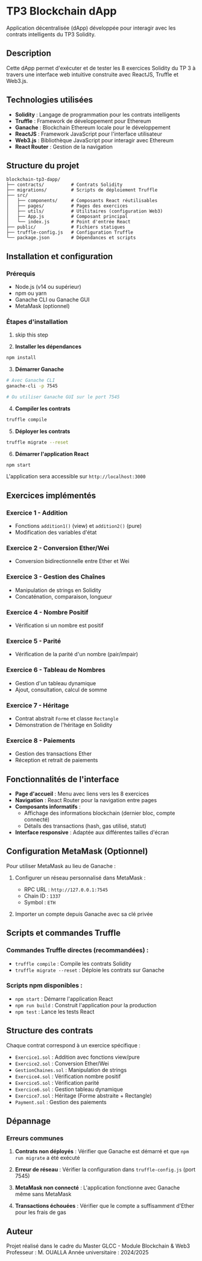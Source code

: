 # TP3 Blockchain dApp

Application décentralisée (dApp) développée pour interagir avec les contrats intelligents du TP3 Solidity.

## Description

Cette dApp permet d'exécuter et de tester les 8 exercices Solidity du TP 3 à travers une interface web intuitive construite avec ReactJS, Truffle et Web3.js.

## Technologies utilisées

- **Solidity** : Langage de programmation pour les contrats intelligents
- **Truffle** : Framework de développement pour Ethereum
- **Ganache** : Blockchain Ethereum locale pour le développement
- **ReactJS** : Framework JavaScript pour l'interface utilisateur
- **Web3.js** : Bibliothèque JavaScript pour interagir avec Ethereum
- **React Router** : Gestion de la navigation

## Structure du projet

```
blockchain-tp3-dapp/
├── contracts/          # Contrats Solidity
├── migrations/         # Scripts de déploiement Truffle
├── src/
│   ├── components/     # Composants React réutilisables
│   ├── pages/          # Pages des exercices
│   ├── utils/          # Utilitaires (configuration Web3)
│   ├── App.js          # Composant principal
│   └── index.js        # Point d'entrée React
├── public/             # Fichiers statiques
├── truffle-config.js   # Configuration Truffle
└── package.json        # Dépendances et scripts
```

## Installation et configuration

### Prérequis
- Node.js (v14 ou supérieur)
- npm ou yarn
- Ganache CLI ou Ganache GUI
- MetaMask (optionnel)

### Étapes d'installation

1. skip this step

2. **Installer les dépendances**
```bash
npm install
```

3. **Démarrer Ganache**
```bash
# Avec Ganache CLI
ganache-cli -p 7545

# Ou utiliser Ganache GUI sur le port 7545
```

4. **Compiler les contrats**
```bash
truffle compile
```

5. **Déployer les contrats**
```bash
truffle migrate --reset
```

6. **Démarrer l'application React**
```bash
npm start
```

L'application sera accessible sur `http://localhost:3000`

## Exercices implémentés

### Exercice 1 - Addition
- Fonctions `addition1()` (view) et `addition2()` (pure)
- Modification des variables d'état

### Exercice 2 - Conversion Ether/Wei
- Conversion bidirectionnelle entre Ether et Wei

### Exercice 3 - Gestion des Chaînes
- Manipulation de strings en Solidity
- Concaténation, comparaison, longueur

### Exercice 4 - Nombre Positif
- Vérification si un nombre est positif

### Exercice 5 - Parité
- Vérification de la parité d'un nombre (pair/impair)

### Exercice 6 - Tableau de Nombres
- Gestion d'un tableau dynamique
- Ajout, consultation, calcul de somme

### Exercice 7 - Héritage
- Contrat abstrait `Forme` et classe `Rectangle`
- Démonstration de l'héritage en Solidity

### Exercice 8 - Paiements
- Gestion des transactions Ether
- Réception et retrait de paiements

## Fonctionnalités de l'interface

- **Page d'accueil** : Menu avec liens vers les 8 exercices
- **Navigation** : React Router pour la navigation entre pages
- **Composants informatifs** :
  - Affichage des informations blockchain (dernier bloc, compte connecté)
  - Détails des transactions (hash, gas utilisé, statut)
- **Interface responsive** : Adaptée aux différentes tailles d'écran

## Configuration MetaMask (Optionnel)

Pour utiliser MetaMask au lieu de Ganache :

1. Configurer un réseau personnalisé dans MetaMask :
   - RPC URL : `http://127.0.0.1:7545`
   - Chain ID : `1337`
   - Symbol : `ETH`

2. Importer un compte depuis Ganache avec sa clé privée

## Scripts et commandes Truffle

### Commandes Truffle directes (recommandées) :
- `truffle compile` : Compile les contrats Solidity
- `truffle migrate --reset` : Déploie les contrats sur Ganache


### Scripts npm disponibles :
- `npm start` : Démarre l'application React
- `npm run build` : Construit l'application pour la production
- `npm test` : Lance les tests React

## Structure des contrats

Chaque contrat correspond à un exercice spécifique :
- `Exercice1.sol` : Addition avec fonctions view/pure
- `Exercice2.sol` : Conversion Ether/Wei
- `GestionChaines.sol` : Manipulation de strings
- `Exercice4.sol` : Vérification nombre positif
- `Exercice5.sol` : Vérification parité
- `Exercice6.sol` : Gestion tableau dynamique
- `Exercice7.sol` : Héritage (Forme abstraite + Rectangle)
- `Payment.sol` : Gestion des paiements

## Dépannage

### Erreurs communes

1. **Contrats non déployés** : Vérifier que Ganache est démarré et que `npm run migrate` a été exécuté

2. **Erreur de réseau** : Vérifier la configuration dans `truffle-config.js` (port 7545)

3. **MetaMask non connecté** : L'application fonctionne avec Ganache même sans MetaMask

4. **Transactions échouées** : Vérifier que le compte a suffisamment d'Ether pour les frais de gas

## Auteur

Projet réalisé dans le cadre du Master GLCC - Module Blockchain & Web3
Professeur : M. OUALLA
Année universitaire : 2024/2025
